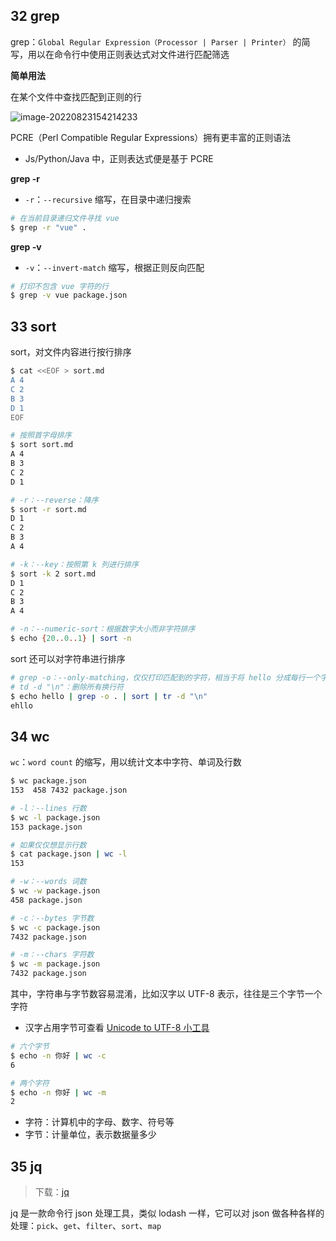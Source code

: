 ## 32 grep

grep：`Global Regular Expression（Processor | Parser | Printer）` 的简写，用以在命令行中使用正则表达式对文件进行匹配筛选

**简单用法**

在某个文件中查找匹配到正则的行

![image-20220823154214233](https://gitee.com/lilyn/pic/raw/master/lagoulearn-img/image-20220823154214233.png)

PCRE（Perl Compatible Regular Expressions）拥有更丰富的正则语法

- Js/Python/Java 中，正则表达式便是基于 PCRE

**grep -r**

- `-r`：`--recursive` 缩写，在目录中递归搜索

```bash
# 在当前目录递归文件寻找 vue
$ grep -r "vue" .
```

**grep -v**

- `-v`：`--invert-match` 缩写，根据正则反向匹配

```bash
# 打印不包含 vue 字符的行
$ grep -v vue package.json
```

## 33 sort

sort，对文件内容进行按行排序

```bash
$ cat <<EOF > sort.md
A 4
C 2
B 3
D 1
EOF

# 按照首字母排序
$ sort sort.md
A 4
B 3
C 2
D 1

# -r：--reverse：降序
$ sort -r sort.md
D 1
C 2
B 3
A 4

# -k：--key：按照第 k 列进行排序
$ sort -k 2 sort.md
D 1
C 2
B 3
A 4

# -n：--numeric-sort：根据数字大小而非字符排序
$ echo {20..0..1} | sort -n
```

sort 还可以对字符串进行排序

```bash
# grep -o：--only-matching，仅仅打印匹配到的字符，相当于将 hello 分成每行一个字符
# td -d "\n"：删除所有换行符
$ echo hello | grep -o . | sort | tr -d "\n"
ehllo
```

## 34 wc

`wc`：`word count` 的缩写，用以统计文本中字符、单词及行数

```bash
$ wc package.json
153  458 7432 package.json

# -l：--lines 行数
$ wc -l package.json
153 package.json

# 如果仅仅想显示行数
$ cat package.json | wc -l
153

# -w：--words 词数
$ wc -w package.json
458 package.json

# -c：--bytes 字节数
$ wc -c package.json
7432 package.json

# -m：--chars 字符数
$ wc -m package.json
7432 package.json
```

其中，字符串与字节数容易混淆，比如汉字以 UTF-8 表示，往往是三个字节一个字符

- 汉字占用字节可查看 [Unicode to UTF-8 小工具](https://devtool.tech/utf8)

```bash
# 六个字节
$ echo -n 你好 | wc -c
6

# 两个字符
$ echo -n 你好 | wc -m
2
```

- 字符：计算机中的字母、数字、符号等
- 字节：计量单位，表示数据量多少

## 35 jq

> 下载：[jq](https://stedolan.github.io/jq/#)

jq 是一款命令行 json 处理工具，类似 lodash 一样，它可以对 json 做各种各样的处理：`pick`、`get`、`filter`、`sort`、`map`

